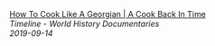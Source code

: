 <!--2024-07-21 00:18:13-->
<div class="yb">
  <a class="nodecor" href="/index.html?istoriya/how_to_cook_like_a_georgian_a_cook_back_in_time">
    <img class="preview" data-videoid="sVHpI4eiRB0" src="https://i.ytimg.com/vi/sVHpI4eiRB0/hqdefault.jpg" align="middle" alt="">
  </a>
  <div class="inlbl text">
    <a class="nodecor" href="/index.html?istoriya/how_to_cook_like_a_georgian_a_cook_back_in_time">How To Cook Like A Georgian | A Cook Back In Time</a><br>
    <i class="smaller2">Timeline - World History Documentaries</i><br>
    <i class="smaller3">2019-09-14</i>
  </div>
</div>
